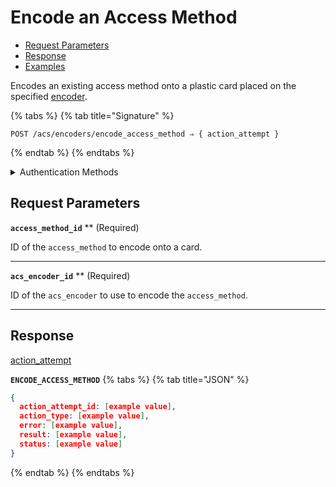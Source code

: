 # Encode an Access Method

- [Request Parameters](./#request-parameters)
- [Response](./#response)
- [Examples](./#examples)

Encodes an existing access method onto a plastic card placed on the specified [encoder](../../../capability-guides/access-systems/working-with-card-encoders-and-scanners/README.md).

{% tabs %}
{% tab title="Signature" %}
```
POST /acs/encoders/encode_access_method ⇒ { action_attempt }
```
{% endtab %}
{% endtabs %}

<details>

<summary>Authentication Methods</summary>

- API key
- Personal access token
  <br>Must also include the `seam-workspace` header in the request.

To learn more, see [Authentication](https://docs.seam.co/latest/api/authentication).
</details>

## Request Parameters

**`access_method_id`** ** (Required)

ID of the `access_method` to encode onto a card.

---

**`acs_encoder_id`** ** (Required)

ID of the `acs_encoder` to use to encode the `access_method`.

---


## Response

[action\_attempt](./)

**`ENCODE_ACCESS_METHOD`**
{% tabs %}
{% tab title="JSON" %}
```json
{
  action_attempt_id: [example value],
  action_type: [example value],
  error: [example value],
  result: [example value],
  status: [example value]
}
```
{% endtab %}
{% endtabs %}
